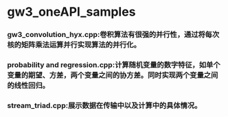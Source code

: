 # gw3_oneAPI_samples
### gw3_convolution_hyx.cpp:卷积算法有很强的并行性，通过将每次核的矩阵乘法运算并行实现算法的并行化。
### probability and regression.cpp:计算随机变量的数字特征，如单个变量的期望、方差，两个变量之间的协方差。同时实现两个变量之间的线性回归。
### stream_triad.cpp:展示数据在传输中以及计算中的具体情况。
